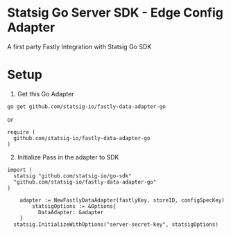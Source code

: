 # Statsig Go Server SDK - Edge Config Adapter

A first party Fastly Integration with Statsig Go SDK

# Setup

1. Get this Go Adapter
```
go get github.com/statsig-io/fastly-data-adapter-go
```
or 
```
require (
  github.com/statsig-io/fastly-data-adapter-go
)
```

2. Initialize Pass in the adapter to SDK

```
import (
  statsig "github.com/statsig-io/go-sdk"
  "github.com/statsig-io/fastly-data-adapter-go" 
)

	adapter := NewFastlyDataAdapter(fastlyKey, storeID, configSpecKey)
        statsigOptions := &Options{
          DataAdapter: &adapter
	}
  statsig.InitializeWithOptions("server-secret-key", statsigOptions)
```

